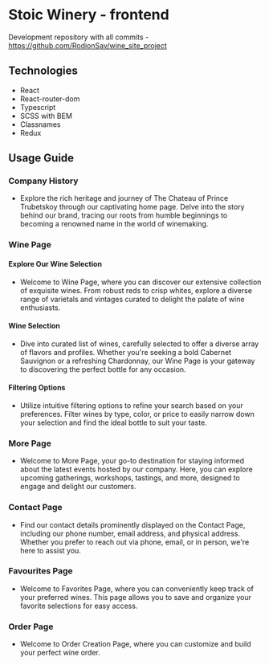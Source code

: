 # Stoic Winery - frontend
Development repository with all commits - https://github.com/RodionSav/wine_site_project
## Technologies

- React
- React-router-dom
- Typescript
- SCSS with BEM
- Classnames
- Redux

## Usage Guide

### Company History
- Explore the rich heritage and journey of The Chateau of Prince Trubetskoy through our captivating home page. Delve into the story behind our brand, tracing our roots from humble beginnings to becoming a renowned name in the world of winemaking.

### Wine Page

#### Explore Our Wine Selection
- Welcome to Wine Page, where you can discover our extensive collection of exquisite wines. From robust reds to crisp whites, explore a diverse range of varietals and vintages curated to delight the palate of wine enthusiasts.
#### Wine Selection
- Dive into curated list of wines, carefully selected to offer a diverse array of flavors and profiles. Whether you're seeking a bold Cabernet Sauvignon or a refreshing Chardonnay, our Wine Page is your gateway to discovering the perfect bottle for any occasion.
#### Filtering Options
- Utilize intuitive filtering options to refine your search based on your preferences. Filter wines by type, color, or price to easily narrow down your selection and find the ideal bottle to suit your taste.

### More Page
- Welcome to More Page, your go-to destination for staying informed about the latest events hosted by our company. Here, you can explore upcoming gatherings, workshops, tastings, and more, designed to engage and delight our customers.

### Contact Page
- Find our contact details prominently displayed on the Contact Page, including our phone number, email address, and physical address. Whether you prefer to reach out via phone, email, or in person, we're here to assist you.

### Favourites Page
- Welcome to Favorites Page, where you can conveniently keep track of your preferred wines. This page allows you to save and organize your favorite selections for easy access.

### Order Page
- Welcome to Order Creation Page, where you can customize and build your perfect wine order.
